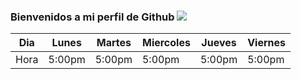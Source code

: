 ### Bienvenidos a mi perfil de Github  <img src="https://https://feelthebrain.files.wordpress.com/2016/02/anigif_mobile_0c2771ef631e2454487bd08591aeb258-6.gif" >

| Dia  | Lunes  | Martes | Miercoles | Jueves | Viernes |
|------|--------|--------|-----------|--------|---------|
| Hora | 5:00pm | 5:00pm |   5:00pm  | 5:00pm | 5:00pm  |


